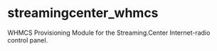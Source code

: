 # streamingcenter_whmcs
WHMCS Provisioning Module for the Streaming.Center Internet-radio control panel.

